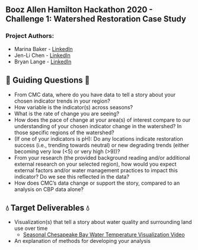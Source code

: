 ## Booz Allen Hamilton Hackathon 2020 - Challenge 1: Watershed Restoration Case Study 
### Project Authors: 
* Marina Baker - [LinkedIn](https://www.linkedin.com/in/bakermarinam/)
* Jen-Li Chen - [LinkedIn](https://www.linkedin.com/in/JenliChen)
* Bryan Lange - [LinkedIn](https://www.linkedin.com/in/bryanrobertlange)

## :ocean: Guiding Questions :ocean:

- From CMC data, where do you have data to tell a story about your chosen indicator trends in your region?
- How variable is the indicator(s) across seasons?
- What is the rate of change you are seeing?
- How does the pace of change at your area(s) of interest compare to our understanding of your chosen indicator change in the watershed? In those specific regions of the watershed?
- (If one of your indicators is pH): Do any locations indicate restoration success (i.e., trending towards neutral) or new degrading trends (either becoming very low (<5) or very high (>9))?
- From your research (the provided background reading and/or additional external research on your selected region), how would you expect external factors and/or water management practices to impact this indicator? Do we see this reflected in the data?
- How does CMC’s data change or support the story, compared to an analysis on CBP data alone?

## :droplet: Target Deliverables :droplet:

- Visualization(s) that tell a story about water quality and surrounding land use over time
    * [Seasonal Chesapeake Bay Water Temperature Visualization Video](https://jenli810006995.github.io/)
- An explanation of methods for developing your analysis

